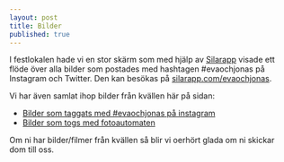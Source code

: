 ```yaml
---
layout: post
title: Bilder
published: true
---
```


I festlokalen hade vi en stor skärm som med hjälp av [Silarapp](http://silarapp.com) visade ett flöde över alla bilder som postades med hashtagen #evaochjonas på Instagram och Twitter. Den kan besökas på [silarapp.com/evaochjonas](http://silarapp.com/evaochjonas).

Vi har även samlat ihop bilder från kvällen här på sidan:
* [Bilder som taggats med #evaochjonas på instagram](/bilder/instagram.html)
* [Bilder som togs med fotoautomaten](/bilder/fotoautomat.html)

Om ni har bilder/filmer från kvällen så blir vi oerhört glada om ni skickar dom till oss.
